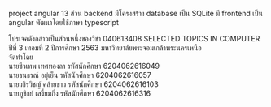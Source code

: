 project angular 13 ส่วน backend มีโครงสร้าง database เป็น SQLite มี frontend เป็น angular พัฒนาโดยใช้ภาษา typescript

โปรเจคดังกล่าวเป็นส่วนหนึ่งของวิชา 040613408 SELECTED TOPICS IN COMPUTER ปีที่ 3 เทอมที่ 2 ปีการศึกษา 2563 มหาวิทยาลัยพระจอมเกล้าพระนครเหนือ <br/>
จัดทำโดย <br/>
นายชีวเทพ เทศทองลา รหัสนักศึกษา 6204062616049 <br/>
นายธนธรณ์ อยู่เย็น รหัสนักศึกษา 6204062616057 <br/>
นายวชิรวิชญ์ คล้ายขาว รหัสนักศึกษา 6204062616103 <br/>
นายภูชิชย์ เสงี่ยมกิ่ง รหัสนักศึกษา 6204062616316 <br/>
